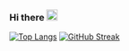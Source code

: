 
<h3>Hi there <img src="https://github.githubassets.com/images/mona-loading-default.gif" width="20px"></h3>

[![Top Langs](https://github-readme-stats.vercel.app/api/top-langs/?username=ryomanden&hide_border=true)](https://github.com/anuraghazra/github-readme-stats)
[![GitHub Streak](http://github-readme-streak-stats.herokuapp.com?user=ryomanden&hide_border=true)](https://git.io/streak-stats)
<!--
**ryomanden/ryomanden** is a ✨ _special_ ✨ repository because its `README.md` (this file) appears on your GitHub profile.

Here are some ideas to get you started:

- 🔭 I’m currently working on ...
- 🌱 I’m currently learning ...
- 👯 I’m looking to collaborate on ...
- 🤔 I’m looking for help with ...
- 💬 Ask me about ...
- 📫 How to reach me: ...
- 😄 Pronouns: ...
- ⚡ Fun fact: ...
-->
